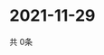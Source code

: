 # 2021-11-29
  共 0条

  <!-- BEGIN -->
  <!-- 最后更新时间Mon Nov 29 2021 22:03:49 GMT+0000 (Coordinated Universal Time) -->
  
  <!-- END -->
  
  